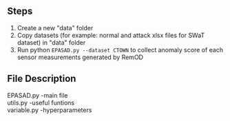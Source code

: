 ## **Steps**
1. Create a new "data" folder
2. Copy datasets (for example: normal and attack xlsx files for SWaT dataset) in "data" folder
3. Run python `EPASAD.py --dataset CTOWN` to collect anomaly score of each sensor measurements generated by RemOD
## **File Description**
EPASAD.py -main file\
utils.py -useful funtions\
variable.py -hyperparameters 
